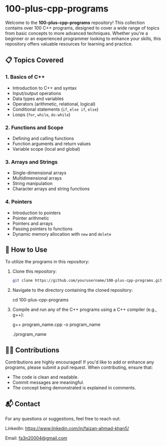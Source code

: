 # 100-plus-cpp-programs

Welcome to the **100-plus-cpp-programs** repository! This collection contains over 100 C++ programs, designed to cover a wide range of topics from basic concepts to more advanced techniques. Whether you're a beginner or an experienced programmer looking to enhance your skills, this repository offers valuable resources for learning and practice.

## 📋 Topics Covered

### 1. **Basics of C++**
   - Introduction to C++ and syntax
   - Input/output operations
   - Data types and variables
   - Operators (arithmetic, relational, logical)
   - Conditional statements (`if`, `else if`, `else`)
   - Loops (`for`, `while`, `do-while`)

### 2. **Functions and Scope**
   - Defining and calling functions
   - Function arguments and return values
   - Variable scope (local and global)

### 3. **Arrays and Strings**
   - Single-dimensional arrays
   - Multidimensional arrays
   - String manipulation
   - Character arrays and string functions

### 4. **Pointers**
   - Introduction to pointers
   - Pointer arithmetic
   - Pointers and arrays
   - Passing pointers to functions
   - Dynamic memory allocation with `new` and `delete`

## 🚀 How to Use

To utilize the programs in this repository:

1. Clone this repository:
   ```bash
   git clone https://github.com/yourusername/100-plus-cpp-programs.git

2. Navigate to the directory containing the cloned repository:
   
   cd 100-plus-cpp-programs

3. Compile and run any of the C++ programs using a C++ compiler (e.g., g++):
   
   g++ program_name.cpp -o program_name
   
   ./program_name

 ## 👨‍💻 Contributions
 Contributions are highly encouraged! If you'd like to add or enhance any programs, please submit a pull request. When contributing, ensure that:

   - The code is clean and readable.
   - Commit messages are meaningful.
   - The concept being demonstrated is explained in comments.


## 📬 Contact
For any questions or suggestions, feel free to reach out:

LinkedIn: https://www.linkedin.com/in/faizan-ahmad-khan5/

Email: fa3n20004@gmail.com

